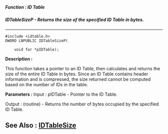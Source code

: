 ##### Function : ID Table
##### IDTableSizeP - Returns the size of the specified ID Table in bytes.
---
```
#include <idtable.h>
DWORD LNPUBLIC IDTableSizeP(

	void far *pIDTable);
```
**Description :**

This function takes a pointer to an ID Table, then calculates and returns the 
size of the entire ID Table in bytes.  Since an ID Table contains header 
information and is compressed, the size returned cannot be computed based on 
the number of IDs in the table.

**Parameters :**
Input :
pIDTable  -  Pointer to the ID Table.

Output :
(routine)  -  Returns the number of bytes occupied by the specified ID Table.



**See Also :**
[IDTableSize](/reference/Func/IDTableSize)
---
